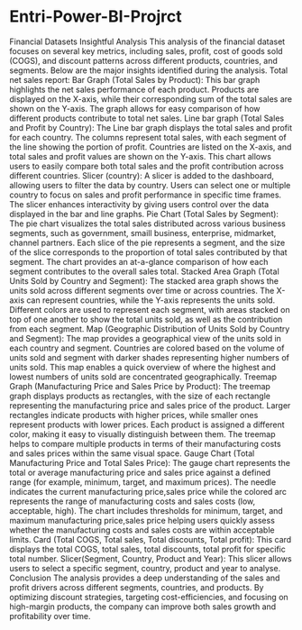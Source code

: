 # Entri-Power-BI-Projrct
Financial Datasets
Insightful Analysis
This analysis of the financial dataset focuses on several key metrics, including sales, profit, cost of goods sold (COGS), and discount patterns across different products, countries, and segments. Below are the major insights identified during the analysis.
Total net sales report:
Bar Graph (Total Sales by Product):
This bar graph highlights the net sales performance of each product. Products are displayed on the X-axis, while their corresponding sum of the total sales are shown on the Y-axis. The graph allows for easy comparison of how different products contribute to total net sales.
Line bar graph (Total Sales and Profit by Country):
The Line bar graph displays the total sales and profit for each country.
The columns represent total sales, with each segment of the line showing the portion of profit.
Countries are listed on the X-axis, and total sales and profit values are shown on the Y-axis.
This chart allows users to easily compare both total sales and the profit contribution across different countries.
 Slicer (country):
A slicer is added to the dashboard, allowing users to filter the data by country.
Users can select one or multiple country to focus on sales and profit performance in specific time frames.
The slicer enhances interactivity by giving users control over the data displayed in the bar and line graphs.
Pie Chart (Total Sales by Segment):
The pie chart visualizes the total sales distributed across various business segments, such as government, smaill business, enterprise, midmarket, channel partners.
Each slice of the pie represents a segment, and the size of the slice corresponds to the proportion of total sales contributed by that segment.
The chart provides an at-a-glance comparison of how each segment contributes to the overall sales total.
Stacked Area Graph (Total Units Sold by Country and Segment):
The stacked area graph shows the units sold across different segments  over time or across countries.
The X-axis can represent countries, while the Y-axis represents the units sold.
Different colors are used to represent each segment, with areas stacked on top of one another to show the total units sold, as well as the contribution from each segment.
Map (Geographic Distribution of Units Sold by Country and Segment):
The map provides a geographical view of the units sold in each country and segment.
Countries are colored based on the volume of units sold and segment with darker shades representing higher numbers of units sold.
This map enables a quick overview of where the highest and lowest numbers of units sold are concentrated geographically.
Treemap Graph (Manufacturing Price and Sales Price by Product):
The treemap graph displays products as rectangles, with the size of each rectangle representing the manufacturing price and sales price of the product.
Larger rectangles indicate products with higher prices, while smaller ones represent products with lower prices.
Each product is assigned a different color, making it easy to visually distinguish between them.
The treemap helps to compare multiple products in terms of their manufacturing costs and sales prices within the same visual space.
Gauge Chart (Total Manufacturing Price and Total Sales Price):
The gauge chart represents the total or average manufacturing price and sales price against a defined range (for example, minimum, target, and maximum prices).
The needle indicates the current manufacturing price,sales price while the colored arc represents the range of manufacturing costs and sales costs (low, acceptable, high).
The chart includes thresholds for minimum, target, and maximum manufacturing price,sales price helping users quickly assess whether the manufacturing costs and sales costs are within acceptable limits.
Card (Total COGS, Total sales, Total discounts, Total profit):
This card displays the total COGS, total sales, total discounts, total profit for specific total number.
Slicer(Segment, Country, Product and Year):
This slicer allows users to select a specific segment, country, product and year to analyse.
Conclusion
The analysis provides a deep understanding of the sales and profit drivers across different segments, countries, and products. By optimizing discount strategies, targeting cost-efficiencies, and focusing on high-margin products, the company can improve both sales growth and profitability over time.

